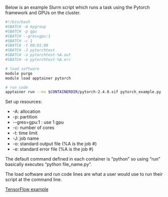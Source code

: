 Below is an example Slurm script which runs a task using the Pytorch framework and GPUs on the cluster.

```bash
#!/bin/bash
#SBATCH -A mygroup
#SBATCH -p gpu
#SBATCH --gres=gpu:1
#SBATCH -c 1
#SBATCH -t 00:01:00
#SBATCH -J pytorchtest
#SBATCH -o pytorchtest-%A.out
#SBATCH -e pytorchtest-%A.err

# load software
module purge
module load apptainer pytorch

# run code
apptainer run --nv $CONTAINERDIR/pytorch-2.4.0.sif pytorch_example.py

```

Set up resources:
* -A: allocation
* -p: partition
* --gres=gpu:1 : use 1 gpu
* -c: number of cores
* -t: time limit
* -J: job name
* -o: standard output file (%A is the job #)
* -e: standard error file (%A is the job #)

The default command defined in each container is “python” so using “run” basically executes “python file_name.py”.

The load software and run code lines are what a user would use to run their script at the command line.

[TensorFlow example](https://www.rc.virginia.edu/userinfo/rivanna/software/tensorflow/#tensorflow-slurm-jobs) 


